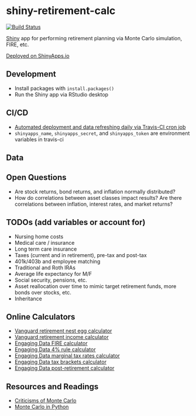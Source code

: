 # shiny-retirement-calc

[![Build Status](https://travis-ci.com/carlsonp/shiny-retirement-calc.svg?branch=master)](https://travis-ci.com/carlsonp/shiny-retirement-calc)

[Shiny](https://shiny.rstudio.com/) app for performing retirement planning via Monte Carlo simulation, FIRE, etc.

[Deployed on ShinyApps.io](https://carlsonp.shinyapps.io/shiny-retirement-calc/)

## Development

* Install packages with `install.packages()`
* Run the Shiny app via RStudio desktop

## CI/CD

* [Automated deployment and data refreshing daily via Travis-CI cron job](https://travis-ci.com/github/carlsonp/shiny-retirement-calc)
* `shinyapps_name`, `shinyapps_secret`, and `shinyapps_token` are environment variables in travis-ci

## Data


## Open Questions

* Are stock returns, bond returns, and inflation normally distributed?
* How do correlations between asset classes impact results?  Are there correlations between inflation, interest rates, and market returns?

## TODOs (add variables or account for)

* Nursing home costs
* Medical care / insurance
* Long term care insurance
* Taxes (current and in retirement), pre-tax and post-tax
* 401k/403b and employee matching
* Traditional and Roth IRAs
* Average life expectancy for M/F
* Social security, pensions, etc.
* Asset reallocation over time to mimic target retirement funds, more bonds over stocks, etc.
* Inheritance

## Online Calculators

* [Vanguard retirement nest egg calculator](https://retirementplans.vanguard.com/VGApp/pe/pubeducation/calculators/RetirementNestEggCalc.jsf)
* [Vanguard retirement income calculator](https://retirementplans.vanguard.com/VGApp/pe/pubeducation/calculators/RetirementIncomeCalc.jsf)
* [Engaging Data FIRE calculator](https://engaging-data.com/fire-calculator/)
* [Engaging Data 4% rule calculator](https://engaging-data.com/visualizing-4-rule/)
* [Engaging Data marginal tax rates calculator](https://engaging-data.com/marginal-tax-rates/)
* [Engaging Data tax brackets calculator](https://engaging-data.com/tax-brackets/)
* [Engaging Data post-retirement calculator](https://engaging-data.com/will-money-last-retire-early/)

## Resources and Readings

* [Criticisms of Monte Carlo](http://retirementoptimizer.com/)
* [Monte Carlo in Python](https://pbpython.com/monte-carlo.html)

